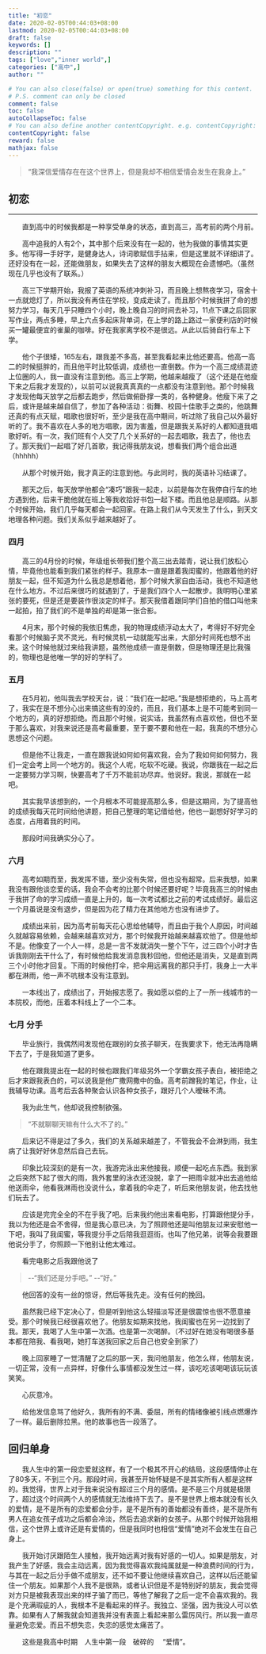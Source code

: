```yaml
---
title: "初恋"
date: 2020-02-05T00:44:03+08:00
lastmod: 2020-02-05T00:44:03+08:00
draft: false 
keywords: []
description: ""
tags: ["love","inner world",]
categories: ["高中",]
author: ""

# You can also close(false) or open(true) something for this content.
# P.S. comment can only be closed
comment: false
toc: false
autoCollapseToc: false
# You can also define another contentCopyright. e.g. contentCopyright: "This is another copyright."
contentCopyright: false
reward: false
mathjax: false
---
```


>“我深信爱情存在在这个世界上，但是我却不相信爱情会发生在我身上。”

<!--more-->

## 初恋
---

&#8195;&#8195;直到高中的时候我都是一种享受单身的状态，直到高三，高考前的两个月前。

&#8195;&#8195;高中追我的人有2个，其中那个后来没有在一起的，他为我做的事情其实更多。他写得一手好字，是健身达人，诗词歌赋信手拈来，但是这里就不详细讲了。还好没有在一起，还能做朋友，如果失去了这样的朋友大概现在会遗憾吧。（虽然现在几乎也没有了联系。）

&#8195;&#8195;高三下学期开始，我报了英语的系统冲刺补习，而且晚上想熬夜学习，宿舍十一点就熄灯了，所以我没有再住在学校，变成走读了。而且那个时候我拼了命的想努力学习，每天几乎只睡四个小时，晚上晚自习的时间去补习，11点下课之后回家写作业，两点多睡，早上六点多起床背单词，在上学的路上路过一家便利店的时候买一罐最便宜的雀巢的咖啡。好在我家离学校不是很远。从此以后骑自行车上下学。

&#8195;&#8195;他个子很矮，165左右，跟我差不多高，甚至我看起来比他还要高。他高一高二的时候挺胖的，而且他平时比较低调，成绩也一直倒数。作为一个高三成绩混迹上位圈的人，我一直没有注意到他。高三上学期，他越来越瘦了（这个还是在他瘦下来之后我才发现的），以前可以说我真真真的一点都没有注意到他。那个时候我才发现他每天放学之后都去跑步，然后做俯卧撑一类的，各种健身。他瘦下来了之后，或许是越来越自信了，参加了各种活动：街舞、校园十佳歌手之类的，他跳舞还真的有点天赋，唱歌也很好听，至少是我在高中期间，听过除了我自己以外最好听的了。我不喜欢在人多的地方唱歌，因为害羞，但是跟我关系好的人都知道我唱歌好听。有一次，我们班有个人交了几个关系好的一起去唱歌，我去了，他也去了。那天我们一起唱了好几首歌，我记得我朋友说，想看我们两个组合出道（hhhhh）

&#8195;&#8195;从那个时候开始，我才真正的注意到他。与此同时，我的英语补习结课了。

&#8195;&#8195;那天之后，每天放学他都会“凑巧”跟我一起走，以前是每次在我停自行车的地方遇到他，后来干脆他就在班上等我收拾好书包一起下楼。而且他总是顺路。从那个时候开始，我们几乎每天都会一起回家。在路上我们从今天发生了什么，到天文地理各种问题。我们关系似乎越来越好了。


### 四月
&#8195;&#8195;高三的4月份的时候，年级组长带我们整个高三出去踏青，说让我们放松心情，毕竟他也能看到我们紧张的样子。我原本一直是跟着我闺蜜的，他跟着他的好朋友一起，但不知道为什么我总是想着他，那个时候大家自由活动，我也不知道他在什么地方。不过后来很巧的就遇到了，于是我们四个人一起散步。我明明心里紧张的要死，但是还是要装作很淡定的样子。那天我借着跟同学们自拍的借口叫他来一起拍，拍了我们的不是单独的却是第一张合影。

&#8195;&#8195;4月末，那个时候的我依旧焦虑，我的物理成绩浮动太大了，考得好不好完全看那个时候脑子灵不灵光，有时候灵机一动就能写出来，大部分时间死也想不出来。这个时候他就过来给我讲题，虽然他成绩一直是倒数，但是物理还是比我强的，物理也是他唯一学的好的学科了。

### 五月
&#8195;&#8195;在5月初，他叫我去学校天台，说：“我们在一起吧。”我是想拒绝的，马上高考了，我实在是不想分心出来搞这些有的没的，而且，我们基本上是不可能考到同一个地方的，真的好想拒绝。而且那个时候，说实话，我虽然有点喜欢他，但也不至于那么喜欢，对我来说还是高考最重要，至于要不要和他在一起，我真的不想分心思想这个问题。

&#8195;&#8195;但是他不让我走，一直在跟我说如何如何喜欢我，会为了我如何如何努力，我们一定会考上同一个地方的。我这个人呢，吃软不吃硬。我说，你跟我在一起之后一定要努力学习啊，快要高考了千万不能前功尽弃。他说好。我说，那就在一起吧。

&#8195;&#8195;其实我早该想到的，一个月根本不可能提高那么多，但是这期间，为了提高他的成绩我每天花时间给他讲题，把自己整理的笔记借给他，他也一副想好好学习的态度，占用着我的时间。

&#8195;&#8195;那段时间我确实分心了。

### 六月
&#8195;&#8195;高考如期而至，我发挥不错，至少没有失常，但也没有超常。后来我想，如果我没有跟他谈恋爱的话，我会不会考的比那个时候还要好呢？毕竟我高三的时候由于我拼了命的学习成绩一直是上升的，每一次考试都比之前的考试成绩好。最后这一个月虽说是没有退步，但是因为花了精力在其他地方也没有进步了。

&#8195;&#8195;成绩出来前，因为高考前每天花心思给他辅导，而且由于我个人原因，时间越久就越容易依赖，会越来越喜欢对方，那个时候我开始越来越喜欢他了。但是他却不是。他像变了一个人一样，总是一言不发就消失一整个下午，过三四个小时才告诉我刚刚去干什么了，有时候他给我发消息我秒回他，但他还是消失，又是直到两三个小时他才回复。下雨的时候他打伞，把伞用远离我的那只手打，我身上一大半都在淋雨，他一声不吭根本没有注意到。

&#8195;&#8195;一本线出了，成绩出了，开始报志愿了。我如愿以偿的上了一所一线城市的一本院校，而他，压着本科线上了一个二本。

### 七月 分手
&#8195;&#8195;毕业旅行，我偶然间发现他在跟别的女孩子聊天，在我要求下，他无法再隐瞒下去了，于是我知道了更多。

&#8195;&#8195;他在跟我提出在一起的时候也跟我们年级另外一个学霸女孩子表白，被拒绝之后才来跟我表白的，可以说我是他广撒网撒中的鱼。高考前蹭我的笔记，作业，让我辅导功课。高考后去各种聚会认识各种女孩子，跟好几个人暧昧不清。

&#8195;&#8195;我为此生气，他却说我控制欲强。

> “不就聊聊天嘛有什么大不了的。”

&#8195;&#8195;后来记不得是过了多久，我们的关系越来越差了，不管我会不会淋到雨，我生病了让我好好休息然后自己去玩。

&#8195;&#8195;印象比较深刻的是有一次，我游完泳出来他接我，顺便一起吃点东西。我到家之后突然下起了很大的雨，我外套里的泳衣还没脱，拿了一把雨伞就冲出去追他给他送雨伞，他看我淋雨也没说什么，拿着我的伞走了，听后来他朋友说，他去找他们玩去了。

&#8195;&#8195;应该是完完全全的不在乎我了吧。后来我约他出来看电影，打算跟他提分手，我以为他还是会不舍得，但是我心意已决，为了照顾他还是叫他朋友过来安慰他一下吧，我叫了我闺蜜，等我提分手之后陪我逛逛街。也叫了他兄弟，说等会我要跟他说分手了，你照顾一下他别让他太难过。

&#8195;&#8195;看完电影之后我跟他说了

>--“我们还是分手吧。”
 --“好。”

&#8195;&#8195;他回答的没有一丝的惊讶，然后等我先走。没有任何的挽回。

&#8195;&#8195;虽然我已经下定决心了，但是听到他这么轻描淡写还是很震惊也很不愿意接受。那个时候我已经很喜欢他了。他朋友如期来找他，我闺蜜也在另一边找到了我。那天，我喝了人生中第一次酒。也是第一次喝醉。（不过好在她没有喝很多基本都在陪我、看我喝，她打车送我回家之后自己也安全到家了）

&#8195;&#8195;晚上回家睡了一觉清醒了之后的那一天，我问他朋友，他怎么样，他朋友说，一切正常，没有一点异样，好像什么事情都没发生过一样，该吃吃该喝喝该玩玩该笑笑。

&#8195;&#8195;心灰意冷。

&#8195;&#8195;给他发信息骂了他好久，我所有的不满、委屈，所有的情绪像被引线点燃爆炸了一样。最后删除拉黑。他的故事也告一段落了。

## 回归单身
&#8195;&#8195;我人生中的第一段恋爱就这样，有了一个极其不开心的结局，这段感情停止在了80多天，不到三个月。那段时间，我甚至开始怀疑是不是其实所有人都是这样的。我觉得，世界上对于我来说没有超过三个月的感情。是不是三个月就是极限了，超过这个时间两个人的感情就无法维持下去了。是不是世界上根本就没有长久的爱情，是不是所有的恋爱都会分手，是不是所有的善始都没有善终，是不是所有男人在追女孩子成功之后都会冷淡，然后去追求新的女孩子。从那个时候开始我相信，这个世界上或许还是有爱情的，但是我同时也相信“爱情”绝对不会发生在自己身上。

&#8195;&#8195;我开始讨厌跟陌生人接触，我开始远离对我有好感的一切人。如果是朋友，对我产生了好感，我会主动远离，因为我觉得喜欢我纯属就是一种浪费时间的行为，与其在一起之后分手做不成朋友，还不如不要让他继续喜欢自己，这样以后还能留住一个朋友。如果那个人我不是很熟，或者认识但是不是特别好的朋友，我会觉得对方只是被我表现出来的样子骗了而已，等他了解我了之后一定不会喜欢我的。我是个充满瑕疵的人，我根本不是看起来的样子。我独立、坚强，因为我没人可以依靠。如果有人了解我就会知道我并没有表面上看起来那么雷厉风行。所以我一直尽量避免恋爱。而且不想失恋，失恋的感觉太痛苦了。

&#8195;&#8195;这些是我高中时期&#8195;人生中第一段&#8195;破碎的 &#8195;“爱情”。






